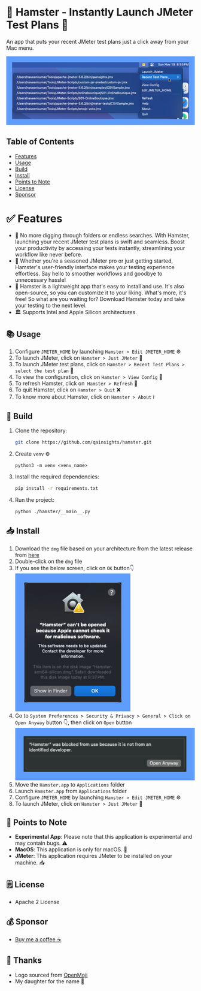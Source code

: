 # 🐹 Hamster - Instantly Launch JMeter Test Plans 🚀

An app that puts your recent JMeter test plans just a click away from your Mac menu.

![Hamster - Instantly Launch JMeter Test Plans](./assets/Hamster.png)

## Table of Contents

- [Features](#-features)
- [Usage](#-usage)
- [Build](#-build)
- [Install](#-install)
- [Points to Note](#-points-to-note)
- [License](#-license)
- [Sponsor](#-sponsor)

# ✅ Features
- 🎯 No more digging through folders or endless searches. With Hamster, launching your recent JMeter test plans is swift and seamless. Boost your productivity by accessing your tests instantly, streamlining your workflow like never before.
- 🌟 Whether you're a seasoned JMeter pro or just getting started, Hamster's user-friendly interface makes your testing experience effortless. Say hello to smoother workflows and goodbye to unnecessary hassle!
- 🚀 Hamster is a lightweight app that's easy to install and use. It's also open-source, so you can customize it to your liking. What's more, it's free! So what are you waiting for? Download Hamster today and take your testing to the next level.
- 🏛️ Supports Intel and Apple Silicon architectures.

## 📚 Usage

1. Configure `JMETER_HOME` by launching `Hamster > Edit JMETER_HOME` ⚙️
2. To launch JMeter, click on `Hamster > Just JMeter` 🚀
3. To launch JMeter test plans, click on `Hamster > Recent Test Plans > select the test plan` 🚀
4. To view the configuration, click on `Hamster > View Config` 👀
5. To refresh Hamster, click on` Hamster > Refresh` 🔄
6. To quit Hamster, click on `Hamster > Quit` ❌
7. To know more about Hamster, click on `Hamster > About` ℹ️

## 🚀 Build

1. Clone the repository:

    ```bash
    git clone https://github.com/qainsights/hamster.git
    ```
2. Create `venv` ⚙️

    ```
    python3 -m venv <venv_name>
    ```
3. Install the required dependencies:

    ```bash
    pip install -r requirements.txt
    ```
4. Run the project:
    ```bash
    python ./hamster/__main__.py
    ```

## 📥 Install

1. Download the `dmg` file based on your architecture from the latest release from [here](https://github.com/QAInsights/hamster/releases)
2. Double-click on the `dmg` file
3. If you see the below screen, click on `OK` button👇    
    ![Hamster - Security Warning](./assets/SecurityWarning.png)
4. Go to `System Preferences > Security & Privacy > General > Click on Open Anyway` button 👇, then click on `Open` button    
    ![Hamster - Open Anyway](./assets/OpenAnyway.png)
5. Move the `Hamster.app` to `Applications` folder
6. Launch `Hamster.app` from `Applications` folder
7. Configure `JMETER_HOME` by launching `Hamster > Edit JMETER_HOME` ⚙️
8. To launch JMeter, click on `Hamster > Just JMeter` 🚀

## 🎯 Points to Note

- **Experimental App**: Please note that this application is experimental and may contain bugs. ⚠️
- **MacOS**: This application is only for macOS. 🍎
- **JMeter**: This application requires JMeter to be installed on your machine. 📥

## 🗒️ License
- Apache 2 License

## 💰 Sponsor
- [Buy me a coffee ☕](https://www.buymeacoffee.com/qainsights)

## 🙏 Thanks
- Logo sourced from [OpenMoji](https://openmoji.org/library/emoji-1F439/)
- My daughter for the name 🐹
